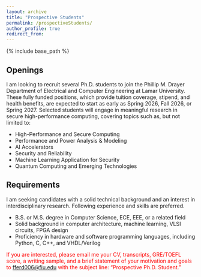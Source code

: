 ```yaml
---
layout: archive
title: "Prospective Students"
permalink: /prospectiveStudents/
author_profile: true
redirect_from:
---
```


{% include base_path %}

## Openings

I am looking to recruit several Ph.D. students to join the Phillip M. Drayer Department of Electrical and Computer Engineering at Lamar University. These fully funded positions, which provide tuition coverage, stipend, and health benefits, are expected to start as early as Spring 2026, Fall 2026, or Spring 2027. Selected students will engage in meaningful research in secure high-performance computing, covering topics such as, but not limited to:

- High-Performance and Secure Computing
- Performance and Power Analysis & Modeling
- AI Accelerators
- Security and Reliability
- Machine Learning Application for Security
- Quantum Computing and Emerging Technologies


## Requirements

I am seeking candidates with a solid technical background and an interest in interdisciplinary research. Following experience and skills are preferred.

- B.S. or M.S. degree in Computer Science, ECE, EEE, or a related field
- Solid background in computer architecture, machine learning, VLSI circuits, FPGA design
- Proficiency in hardware and software programming languages, including Python, C, C++, and VHDL/Verilog


<span style="color:red">If you are interested, please email me your CV, transcripts, GRE/TOEFL score, a writing sample, and a brief statement of your motivation and goals to fferd006@fiu.edu with the subject line: “Prospective Ph.D. Student.”</span>




